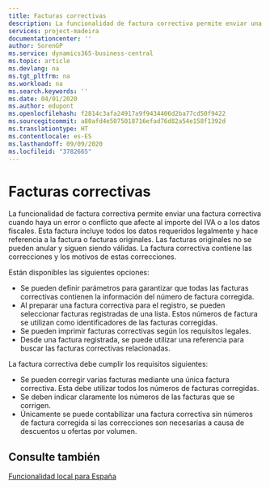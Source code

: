 ```yaml
---
title: Facturas correctivas
description: La funcionalidad de factura correctiva permite enviar una factura correctiva cuando haya un error o conflicto que afecte al importe del IVA o a los datos fiscales. Esta factura incluye todos los datos requeridos legalmente y hace referencia a la factura o facturas originales.
services: project-madeira
documentationcenter: ''
author: SorenGP
ms.service: dynamics365-business-central
ms.topic: article
ms.devlang: na
ms.tgt_pltfrm: na
ms.workload: na
ms.search.keywords: ''
ms.date: 04/01/2020
ms.author: edupont
ms.openlocfilehash: f2814c3afa24917a9f9434406d2ba77cd50f9422
ms.sourcegitcommit: a80afd4e5075018716efad76d82a54e158f1392d
ms.translationtype: HT
ms.contentlocale: es-ES
ms.lasthandoff: 09/09/2020
ms.locfileid: "3782665"
---
```

# <a name="corrective-invoices"></a>Facturas correctivas
La funcionalidad de factura correctiva permite enviar una factura correctiva cuando haya un error o conflicto que afecte al importe del IVA o a los datos fiscales. Esta factura incluye todos los datos requeridos legalmente y hace referencia a la factura o facturas originales. Las facturas originales no se pueden anular y siguen siendo válidas. La factura correctiva contiene las correcciones y los motivos de estas correcciones.  

Están disponibles las siguientes opciones:  

- Se pueden definir parámetros para garantizar que todas las facturas correctivas contienen la información del número de factura corregida.  
- Al preparar una factura correctiva para el registro, se pueden seleccionar facturas registradas de una lista. Estos números de factura se utilizan como identificadores de las facturas corregidas.  
- Se pueden imprimir facturas correctivas según los requisitos legales.  
- Desde una factura registrada, se puede utilizar una referencia para buscar las facturas correctivas relacionadas.  

La factura correctiva debe cumplir los requisitos siguientes:  

- Se pueden corregir varias facturas mediante una única factura correctiva. Esta debe utilizar todos los números de facturas corregidas.  
- Se deben indicar claramente los números de las facturas que se corrigen.  
- Únicamente se puede contabilizar una factura correctiva sin números de factura corregida si las correcciones son necesarias a causa de descuentos u ofertas por volumen.  

## <a name="see-also"></a>Consulte también  
 [Funcionalidad local para España](spain-local-functionality.md)
